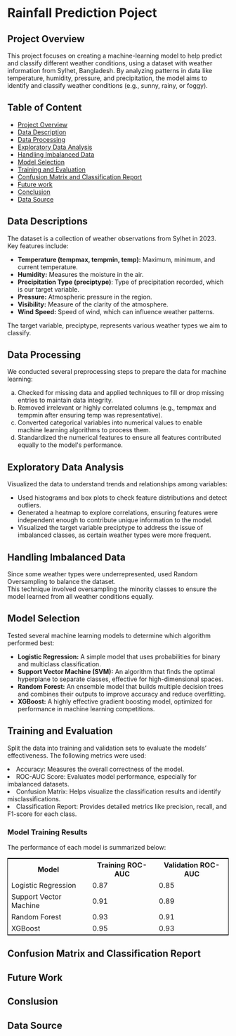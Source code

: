 <h1>Rainfall Prediction Poject</h1>
<section id="sec1">
  <h2>Project Overview</h2>
  <p>This project focuses on creating a machine-learning model to help predict and classify different weather conditions, using a dataset with weather information from Sylhet, Bangladesh. By analyzing patterns in data like temperature, humidity, pressure, and precipitation, the model aims to identify and classify weather conditions (e.g., sunny, rainy, or foggy).</p>
</section>
<h2>Table of Content</h2>
<ul>
  <li><a href="#sec1">Project Overview</a></li>
  <li><a href="#sec2">Data Description</a></li>
  <li><a href="#sec3">Data Processing</a></li>
  <li><a href="#sec4">Exploratory Data Analysis</a></li>
  <li><a href="#sec5">Handling Imbalanced Data</a></li>
  <li><a href="#sec6">Model Selection</a></li>
  <li><a href="#sec7">Training and Evaluation</a></li>
  <li><a href="#sec8">Confusion Matrix and Classification Report</a></li>
  <li><a href="#sec9">Future work</a></li>
  <li><a href="#sec10">Conclusion</a></li>
  <li><a href="#sec11">Data Source</a></li>
    
</ul>
<section id="sec2">
  <h2>Data Descriptions</h2>
  <p>The dataset is a collection of weather observations from Sylhet in 2023. Key features include:</p>
  <ul>
    <li><b>Temperature (tempmax, tempmin, temp):</b> Maximum, minimum, and current temperature.</li>
    <li><b>Humidity:</b> Measures the moisture in the air.</li>
    <li><b>Precipitation Type (preciptype)</b>: Type of precipitation recorded, which is our target variable.</li>
    <li><b>Pressure:</b> Atmospheric pressure in the region.</li>
    <li><b>Visibility:</b> Measure of the clarity of the atmosphere.</li>
    <li><b>Wind Speed:</b> Speed of wind, which can influence weather patterns.</li>
  </ul>
  <p>The target variable, preciptype, represents various weather types we aim to classify.</p>
</section>
<section id="sec3">
  <h2>Data Processing</h2>
  <p>We conducted several preprocessing steps to prepare the data for machine learning:</p>
  <ol type="a">
    <li>Checked for missing data and applied techniques to fill or drop missing entries to maintain data integrity.</li>
    <li>Removed irrelevant or highly correlated columns (e.g., tempmax and tempmin after ensuring temp was representative).</li>
    <li>Converted categorical variables into numerical values to enable machine learning algorithms to process them.</li>
    <li> Standardized the numerical features to ensure all features contributed equally to the model's performance.</li>
  </ol>
</section>
<section id="sec4">
  <h2>Exploratory Data Analysis</h2>
  <p> Visualized the data to understand trends and relationships among variables:</p>
  <ul>
    <li>Used histograms and box plots to check feature distributions and detect outliers.</li>
    <li>Generated a heatmap to explore correlations, ensuring features were independent enough to contribute unique information to the model.</li>
    <li>Visualized the target variable preciptype to address the issue of imbalanced classes, as certain weather types were more frequent.</li>
  </ul>
</section>
<section id="sec5">
  <h2>Handling Imbalanced Data</h2>
  <p>Since some weather types were underrepresented, used Random Oversampling to balance the dataset.<br/> This technique involved oversampling the minority classes to ensure the model learned from all weather conditions equally.</p>
</section>
<section id="sec6">
  <h2>Model Selection</h2>
  <p>Tested several machine learning models to determine which algorithm performed best:</p>
  <ul>
    <li><b>Logistic Regression:</b> A simple model that uses probabilities for binary and multiclass classification.</li>
    <li><b>Support Vector Machine (SVM):</b> An algorithm that finds the optimal hyperplane to separate classes, effective for high-dimensional spaces.</li>
    <li><b>Random Forest:</b> An ensemble model that builds multiple decision trees and combines their outputs to improve accuracy and reduce overfitting.</li>
    <li><b>XGBoost:</b> A highly effective gradient boosting model, optimized for performance in machine learning competitions.</li>
  </ul>
</section>

<section id="sec7">
  <h2>Training and Evaluation</h2>
  <p>Split the data into training and validation sets to evaluate the models’ effectiveness. The following metrics were used:</p>
  <li>Accuracy: Measures the overall correctness of the model.</li>
  <li>ROC-AUC Score: Evaluates model performance, especially for imbalanced datasets.</li>
  <li>Confusion Matrix: Helps visualize the classification results and identify misclassifications.</li>
  <li>Classification Report: Provides detailed metrics like precision, recall, and F1-score for each class.</li>
  <h3>Model Training Results</h3>
  <p>The performance of each model is summarized below:</p>
  <table style="border: 1px solid black;">
    <tr>
      <th>Model</th>
      <th>Training ROC-AUC</th>
      <th>Validation ROC-AUC</th>
    </tr>
    <tr>
      <td>Logistic Regression</td>
      <td>0.87</td>
      <td>0.85</td>
    </tr>
    <tr>
      <td>Support Vector Machine</td>
      <td>0.91</td>
      <td>0.89</td>
    </tr>
    <tr>
      <td>Random Forest</td>
      <td>0.93</td>
      <td>0.91</td>
    </tr>
    <tr>
      <td>XGBoost</td>
      <td>0.95</td>
      <td>0.93</td>
    </tr>
  </table>
  
</section>

<section id="sec8">
  <h2>Confusion Matrix and Classification Report</h2>
</section>

<section id="sec9">
  <h2>Future Work</h2>
</section>

<section id="sec10">
  <h2>Conslusion</h2>
</section>

<section id="sec11">
  <h2>Data Source</h2>
</section>
